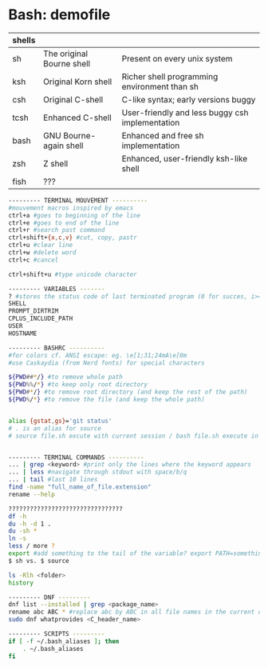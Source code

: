 # Bash: demofile

| shells | | |
| ----------- | ----------- | ----------- |
| sh | The original Bourne shell | Present on every unix system |
| ksh | Original Korn shell | Richer shell programming environment than sh |
| csh | Original C-shell | C-like syntax; early versions buggy |
| tcsh | Enhanced C-shell | User-friendly and less buggy csh implementation |
| bash | GNU Bourne-again shell | Enhanced and free sh implementation |
| zsh | Z shell | Enhanced, user-friendly ksh-like shell |
| fish | ??? | |

```bash
--------- TERMINAL MOUVEMENT ----------
#mouvement macros inspired by emacs
ctrl+a #goes to beginning of the line
ctrl+e #goes to end of the line
ctrl+r #search past command
ctrl+shift+{x,c,v} #cut, copy, pastr
ctrl+u #clear line
ctrl+w #delete word
ctrl+c #cancel

ctrl+shift+u #type unicode character

--------- VARIABLES -------
? #stores the status code of last terminated program (0 for succes, i>=1 for error)
SHELL
PROMPT_DIRTRIM
CPLUS_INCLUDE_PATH
USER
HOSTNAME

--------- BASHRC ---------- 
#for colors cf. ANSI escape: eg. \e[1;31;24mA\e[0m
#use Caskaydia (from Nerd fonts) for special characters

${PWD##*/} #to remove whole path
${PWD%%/*} #to keep only root directory
${PWD#*/} #to remove root directory (and keep the rest of the path)
${PWD%/*} #to remove the file (and keep the whole path)


alias {gstat,gs}='git status'
# . is an alias for source
# source file.sh excute with current session / bash file.sh execute in a new session


--------- TERMINAL COMMANDS ----------
... | grep <keyword> #print only the lines where the keyword appears
... | less #navigate through stdout with space/b/q 
... | tail #last 10 lines
find -name "full_name_of_file.extension"
rename --help

????????????????????????????????
df -h
du -h -d 1 .
du -sh *
ln -s
less / more ?
export #add something to the tail of the variable? export PATH=something ???
$ sh vs. $ source

ls -Rlh <folder>
history

--------- DNF ---------
dnf list --installed | grep <package_name>
rename abc ABC * #replace abc by ABC in all file names in the current directory
sudo dnf whatprovides <C_header_name>

--------- SCRIPTS ---------
if [ -f ~/.bash_aliases ]; then
    . ~/.bash_aliases
fi
```
